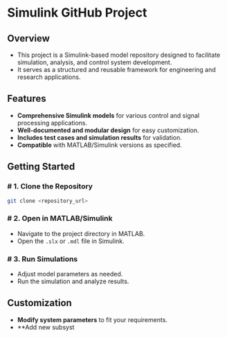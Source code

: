 # Simulink GitHub Project

## Overview
- This project is a Simulink-based model repository designed to facilitate simulation, analysis, and control system development.
- It serves as a structured and reusable framework for engineering and research applications.

## Features
- **Comprehensive Simulink models** for various control and signal processing applications.
- **Well-documented and modular design** for easy customization.
- **Includes test cases and simulation results** for validation.
- **Compatible** with MATLAB/Simulink versions as specified.

## Getting Started
### # 1. Clone the Repository
```sh
git clone <repository_url>
```
### # 2. Open in MATLAB/Simulink
- Navigate to the project directory in MATLAB.
- Open the `.slx` or `.mdl` file in Simulink.

### # 3. Run Simulations
- Adjust model parameters as needed.
- Run the simulation and analyze results.

## Customization
- **Modify system parameters** to fit your requirements.
- **Add new subsyst
